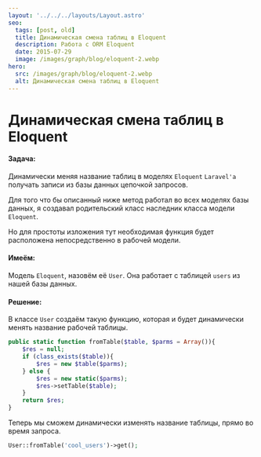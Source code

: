 ```yaml
---
layout: '../../../layouts/Layout.astro'
seo:
  tags: [post, old]
  title: Динамическая смена таблиц в Eloquent
  description: Работа с ORM Eloquent
  date: 2015-07-29
  image: /images/graph/blog/eloquent-2.webp
hero:
  src: /images/graph/blog/eloquent-2.webp
  alt: Динамическая смена таблиц в Eloquent
---
```


# Динамическая смена таблиц в Eloquent

#### Задача:

Динамически меняя название таблиц в моделях `Eloquent` `Laravel'a` получать записи из базы данных цепочкой запросов.

Для того что бы описанный ниже метод работал во всех моделях базы данных, я создавал родительский класс наследник класса модели `Eloquent`.

Но для простоты изложения тут необходимая функция будет расположена непосредственно в рабочей модели.

#### Имеём:

Модель `Eloquent`, назовём её `User`.
Она работает с таблицей `users` из нашей базы данных.

#### Решение:

В классе `User` создаём такую функцию, которая и будет динамически менять название рабочей таблицы.


```php
public static function fromTable($table, $parms = Array()){
    $res = null;
    if (class_exists($table)){
        $res = new $table($parms);
    } else {
        $res = new static($parms);
        $res->setTable($table);
    }
    return $res;
}
```

Теперь мы сможем динамически изменять название таблицы, прямо во время запроса.

```php
User::fromTable('cool_users')->get();
```
